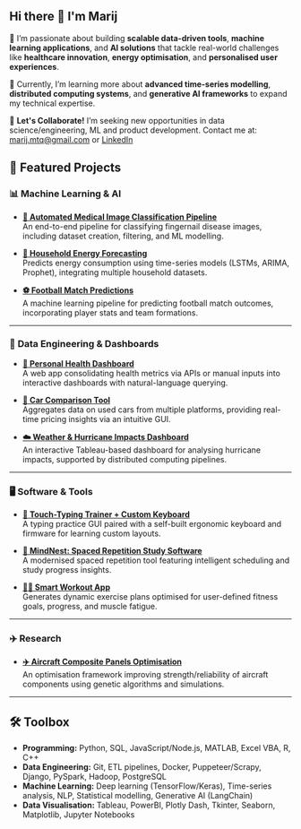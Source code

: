 ## Hi there 👋 I'm Marij

🚀 I’m passionate about building **scalable data-driven tools**, **machine learning applications**, and **AI solutions** that tackle real-world challenges like **healthcare innovation**, **energy optimisation**, and **personalised user experiences**.  

🧠 Currently, I’m learning more about **advanced time-series modelling**, **distributed computing systems**, and **generative AI frameworks** to expand my technical expertise.  

🤝 **Let's Collaborate!** I’m seeking new opportunities in data science/engineering, ML and product development. Contact me at: marij.mtq@gmail.com or [LinkedIn](https://www.linkedin.com/in/marijqureshi/)

## 📌 Featured Projects  

### 📊 **Machine Learning & AI**
- **[🏥 Automated Medical Image Classification Pipeline](https://github.com/example/repo)**  
   An end-to-end pipeline for classifying fingernail disease images, including dataset creation, filtering, and ML modelling.  

- **[🔋 Household Energy Forecasting](https://github.com/example/repo)**  
   Predicts energy consumption using time-series models (LSTMs, ARIMA, Prophet), integrating multiple household datasets.  

- **[⚽ Football Match Predictions](https://github.com/example/repo)**  
   A machine learning pipeline for predicting football match outcomes, incorporating player stats and team formations.  

---

### 🔧 **Data Engineering & Dashboards**
- **[📂 Personal Health Dashboard](https://github.com/example/repo)**  
   A web app consolidating health metrics via APIs or manual inputs into interactive dashboards with natural-language querying.  

- **[🚗 Car Comparison Tool](https://github.com/example/repo)**  
   Aggregates data on used cars from multiple platforms, providing real-time pricing insights via an intuitive GUI.  

- **[☁️ Weather & Hurricane Impacts Dashboard](https://github.com/example/repo)**  
   An interactive Tableau-based dashboard for analysing hurricane impacts, supported by distributed computing pipelines.  

---

### 🖥️ **Software & Tools**  
- **[🎹 Touch-Typing Trainer + Custom Keyboard](https://github.com/example/repo)**  
   A typing practice GUI paired with a self-built ergonomic keyboard and firmware for learning custom layouts.  

- **[🎯 MindNest: Spaced Repetition Study Software](https://github.com/example/repo)**  
   A modernised spaced repetition tool featuring intelligent scheduling and study progress insights.  

- **[🏋️‍♂️ Smart Workout App](https://github.com/example/repo)**  
   Generates dynamic exercise plans optimised for user-defined fitness goals, progress, and muscle fatigue.  

---

### ✈️ **Research**
- **[✈️ Aircraft Composite Panels Optimisation](https://github.com/example/repo)**  
   An optimisation framework improving strength/reliability of aircraft components using genetic algorithms and simulations.  

---

## 🛠️ Toolbox  

- **Programming:** Python, SQL, JavaScript/Node.js, MATLAB, Excel VBA, R, C++  
- **Data Engineering:** Git, ETL pipelines, Docker, Puppeteer/Scrapy, Django, PySpark, Hadoop, PostgreSQL  
- **Machine Learning:** Deep learning (TensorFlow/Keras), Time-series analysis, NLP, Statistical modelling, Generative AI (LangChain)  
- **Data Visualisation:** Tableau, PowerBI, Plotly Dash, Tkinter, Seaborn, Matplotlib, Jupyter Notebooks
